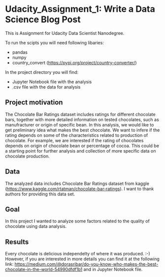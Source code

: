 # Udacity_Assignment_1: Write a Data Science Blog Post

This is Assignment for Udacity Data Scientist Nanodegree.  


To run the scipts you will need following libaries:
 * pandas
 * numpy
 * country_convert (https://pypi.org/project/country-converter/)
  
  
  In the project directory you will find:    
  * Jupyter Notebook file with the analysis  
  * .csv file with the data for analysis
  
  ## Project motivation
  The Chocolate Bar Ratings dataset includes ratings for different chocolate bars, together with more detailed information on tested chocolates, such as manufracturer or origin of specific bean. In this analysis, we would like to get preliminary idea what makes the best chocolate. We want to infere if the rating depends on some of the characteristics related to production of chocolate. For example, we are interested if the rating of chocolates depends on origin of chocolate bean or percentage of cocoa. This could be a starting point for further analysis and collection of more specific data on chocolate production.
  
  ## Data
  
  The analyzed data includes Chocolate Bar Ratings dataset from kaggle (https://www.kaggle.com/rtatman/chocolate-bar-ratings). I want to thank authors for providing this data set. 
  
  ##  Goal
   
   In this project I wanted to analyze some factors related to the quality of chocolate using data analysis. 
   
   ## Results
   Every chocolate is delicious independelty of where it was produced. :-) 
   However, if you are interested in more details you can find it at the following link:
   https://medium.com/@dorasribar/do-you-know-who-makes-the-best-chocolate-in-the-world-54990dfdf1b1
   and in Jupyter Notebook file. 
